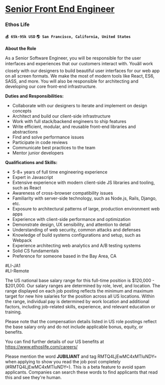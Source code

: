# [Senior Front End Engineer](https://www.remotewlb.com/apply/senior-front-end-engineer-39965)  
### Ethos Life  
#### `💰 65k-95k USD` `🌎 San Francisco, California, United States`  

**About the Role**

As a Senior Software Engineer, you will be responsible for the user interfaces and experiences that our customers interact with. Youâll work closely with our designers to build beautiful user interfaces for our web app on all screen formats. We make the most of modern tools like React, ES6, SASS, and more. You will also be responsible for architecting and developing our core front-end infrastructure.

**Duties and Responsibilities:**

  * Collaborate with our designers to iterate and implement on design concepts
  * Architect and build our client-side infrastructure
  * Work with full stack/backend engineers to ship features
  * Write efficient, modular, and reusable front-end libraries and abstractions
  * Find and solve performance issues
  * Participate in code reviews
  * Communicate best practices to the team
  * Mentor junior developers

**Qualifications and Skills:**

  * 5-8+ years of full time engineering experience
  * Expert in Javascript
  * Extensive experience with modern client-side JS libraries and tooling, such as React
  * Awareness of cross-browser compatibility issues
  * Familiarity with server-side technology, such as Node.js, Rails, Django, etc.
  * Exposure to architectural patterns of large, production environment web apps
  * Experience with client-side performance and optimization
  * Demonstrate design, UX sensibility, and attention to detail
  * Understanding of web security, common attacks and defenses
  * Knowledge of build systems configurations and setup, such as Webpack
  * Experience architecting web analytics and A/B testing systems
  * Solid CS fundamentals
  * Preference for someone based in the Bay Area, CA

#LI-JA1  
#LI-Remote

The US national base salary range for this full-time position is $120,000 - $201,000. Our salary ranges are determined by role, level, and location. The range displayed on each job posting reflects the minimum and maximum target for new hire salaries for the position across all US locations. Within the range, individual pay is determined by work location and additional factors, including job-related skills, experience, and relevant education or training.

Please note that the compensation details listed in US role postings reflect the base salary only and do not include applicable bonus, equity, or benefits.

You can find further details of our US benefits at https://www.ethoslife.com/careers/

  
  
Please mention the word **JUBILIANT** and tag RMTQ4LjEwMC4xMTIuNDY= when applying to show you read the job post completely (#RMTQ4LjEwMC4xMTIuNDY=). This is a beta feature to avoid spam applicants. Companies can search these words to find applicants that read this and see they're human.


